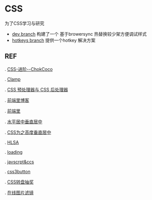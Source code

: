 # CSS
为了CSS学习与研究

- [dev branch](https://github.com/advence-liz/CSS/tree/dev) 构建了一个 基于browersync 热替换较少架方便调试样式
- [hotkeys branch](https://github.com/advence-liz/CSS/tree/hotkeys) 提供一个hotkey 解决方案

## REF 

. <a href="http://www.cnblogs.com/coco1s/category/833837.html" target="_blank">CSS-进阶--ChokCoco</a>

. <a href="https://github.com/josephschmitt/Clamp.js" target="_blank">Clamp</a>

. <a href="http://zhaolei.info/2014/01/04/css-preprocessor-and-postprocessor/#more" target="_blank">CSS 预处理器与 CSS 后处理器</a>

. <a href="http://www.cnblogs.com/lhb25/category/146075.html" target="_blank">前端里博客</a>

. <a href="http://www.yyyweb.com/" target="_blank">前端里</a>

. <a href="http://www.cnblogs.com/CandyManPing/p/5517327.html" target="_blank">水平居中垂直居中</a>

. [CSS为之高度垂直居中](http://www.cnblogs.com/rubylouvre/archive/2010/07/08/1774025.html)

. <a href="http://hslpicker.com/#43a34f,0.9" target="_blank">HLSA</a>

. [loading](https://zhuanlan.zhihu.com/p/24464355?refer=itlion114)

. [javscrpt&ccs](https://zhuanlan.zhihu.com/p/24162642)

. [css3button](http://mp.weixin.qq.com/s?__biz=MjM5MDk5MzE2Mw%3D%3D&mid=2527294515&idx=1&sn=ae0f5d215788ea492b217b32c287c501&chksm=b5eb8a57829c0341dc16ca158ccbefc3d5bb4596f2f73516ebb485aa6b9673a1f9f0b1ec292e&mpshare=1&scene=1&srcid=1213nYC6j18lveohWCs4wuXs)

. [CSS转盘抽奖](https://segmentfault.com/r/1250000008053580?shareId=1210000008053592)

. [在线图片滤镜](http://filter.awesomes.cn/)
